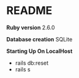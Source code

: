 # README

**Ruby version**
2.6.0

**Database creation**
SQLite

**Starting Up On LocalHost**
* rails db:reset
* rails s
